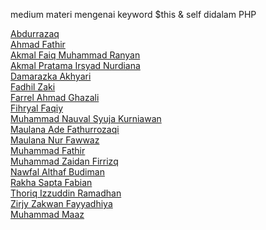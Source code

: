 medium materi mengenai keyword $this & self didalam PHP

[Abdurrazaq]()  
[Ahmad Fathir]()  
[Akmal Faiq Muhammad Ranyan]()  
[Akmal Pratama Irsyad Nurdiana]()  
[Damarazka Akhyari]()  
[Fadhil Zaki]()  
[Farrel Ahmad Ghazali]()  
[Fihryal Faqiy]()  
[Muhammad Nauval Syuja Kurniawan]()  
[Maulana Ade Fathurrozaqi]()  
[Maulana Nur Fawwaz]()  
[Muhammad Fathir]()  
[Muhammad Zaidan Firrizq]()  
[Nawfal  Althaf  Budiman]()  
[Rakha Sapta Fabian]()  
[Thoriq Izzuddin Ramadhan]()  
[Zirjy Zakwan Fayyadhiya]()  
[Muhammad Maaz]()  


